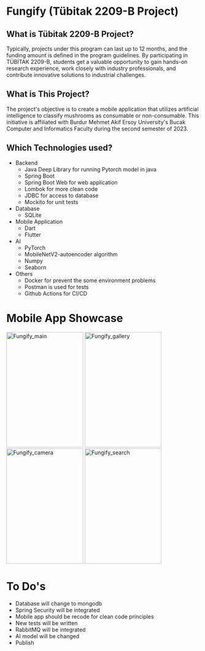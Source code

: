 # Fungify (Tübitak 2209-B Project)

## What is Tübitak 2209-B Project?
Typically, projects under this program can last up to 12 months, and the funding amount is defined in the program guidelines. By participating in TÜBİTAK 2209-B, students get a valuable opportunity to gain hands-on research experience, work closely with industry professionals, and contribute innovative solutions to industrial challenges.
<br>

## What is This Project?
The project's objective is to create a mobile application that utilizes artificial intelligence to classify mushrooms as consumable or non-consumable. This initiative is affiliated with Burdur Mehmet Akif Ersoy University's Bucak Computer and Informatics Faculty during the second semester of 2023.

## Which Technologies used?
+ Backend
  + Java Deep Library for running Pytorch model in java
  + Spring Boot
  + Spring Boot Web for web application
  + Lombok for more clean code
  + JDBC for access to database
  + Mockito for unit tests
+ Database
  + SQLite 
+ Mobile Application
  + Dart
  + Flutter
+ AI
  + PyTorch
  + MobileNetV2-autoencoder algorithm
  + Numpy
  + Seaborn
+ Others
  + Docker for prevent the some environment problems
  + Postman is used for tests
  + Github Actions for CI/CD
 
# Mobile App Showcase

<img src="https://github.com/user-attachments/assets/a9943da6-cf46-4960-a2aa-b689ae990820" alt="Fungify_main" width=200 height=300>
<img src="https://github.com/user-attachments/assets/cd855d5e-61f7-4cfe-9c47-7f0b49991d3f" alt="Fungify_gallery" width=200 height=300>
<img src="https://github.com/user-attachments/assets/20de8f19-9fb8-4579-9578-75d42e2ed05c" alt="Fungify_camera" width=200 height=300>
<img src="https://github.com/user-attachments/assets/00b59651-6323-4daf-8e61-87818790e166" alt="Fungify_search" width=200 height=300>


# To Do's
- Database will change to mongodb
- Spring Security will be integrated
- Mobile app should be recode for clean code principles
- New tests will be written
- RabbitMQ will be integrated
- AI model will be changed
- Publish
